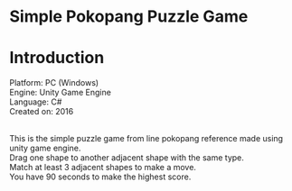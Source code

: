 # Simple Pokopang Puzzle Game

<h1>Introduction</h1>
Platform: PC (Windows)<br/>
Engine: Unity Game Engine<br/>
Language: C#<br/>
Created on: 2016<br/><br/>

This is the simple puzzle game from line pokopang reference made using unity game engine.<br/> 
Drag one shape to another adjacent shape with the same type.<br/>
Match at least 3 adjacent shapes to make a move.<br/> 
You have 90 seconds to make the highest score.
